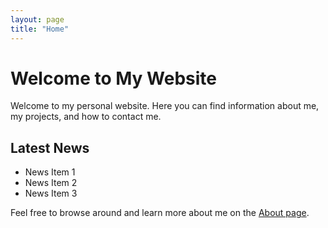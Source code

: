 ```yaml
---
layout: page
title: "Home"
---
```


# Welcome to My Website

Welcome to my personal website. Here you can find information about me, my projects, and how to contact me.

## Latest News
- News Item 1
- News Item 2
- News Item 3

Feel free to browse around and learn more about me on the [About page](about.md).
